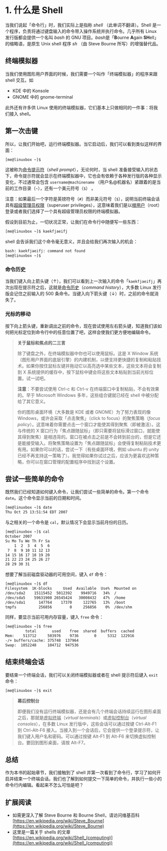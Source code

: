 # 1. 什么是 Shell

当我们说起「命令行」时，我们实际上是指称 *shell* （此单词不翻译）。Shell 是一个程序，负责将通过键盘输入的命令带入操作系统并执行命令。几乎所有 Linux 发行版都会提供一个名叫 *bash* 的 GNU 项目。*bash*是「**B**ourne **A**gain **SH**ell」的缩略语，是原生 Unix shell 程序 *sh* （由 Steve Bourne 所写）的增强替代品。

## 终端模拟器

当我们使用图形用户界面的时候，我们需要一个叫作「终端模拟器」的程序来跟 shell 交互。如

- KDE 中的 Konsole
- GNOME 中的 gnome-terminal

此外还有许多供 Linux 使用的终端模拟器，它们基本上只做相同的一件事：将我们接入 shell。

## 第一次击键

所以，让我们开始吧，运行终端模拟器。当它启动后，我们可以看到类似这样的界面：

```bash
[me@linuxbox ~]$
```
这被称为<u>命令提示符</u>（*shell prompt*），无论何时，当 shell 准备接受输入的状态下，命令提示符就会显示在终端模拟器中，它也会有依赖于各种发行版的各种显示变化，不过通常会包含 `username@machinename` （用户名@机器名）紧跟着的是当前的工作目录（`~`），还有一个美元符号（`$`） 。

注意：如果最后一个字符是英镑符号（`#`）而非美元符号（`$`），说明当前终端会话具有<u>超级管理员权限</u>（superuser privileges），这意味着我们是以<u>根用户</u>（root）登录或者我们选择了一个具有超级管理员权限的终端模拟器。

假设到目前为止，一切状况正常，让我们在命令行中随便写一些东西：

```bash
[me@linuxbox ~]$ kaekfjaeifj
```

shell 会告诉我们这个命令毫无意义，并且会给我们再次输入的机会：

```bash
bash: kaekfjaeifj: command not found
[me@linuxbox ~]$
```

### 命令历史

当我们键入向上箭头键（↑），我们可以看到上一次输入的命令「`kaekfjaeifj`」再次出现在提示符之后，这就是<u>命令历史</u>（*command history*），大多数 Linux 发行版会记住之前输入的 500 条命令。当键入向下箭头键（↓）时，之前的命令就消失了。

### 光标的移动

按下向上箭头键，重新调出之前的命令，现在尝试使用左右箭头键，知道我们该如何把光标定位到命令行中的任意位置了吧，这样会使我们更方便地编辑命令。

> **关于鼠标和焦点的二三言**
>
> 除了键盘之外，在终端模拟器中你也可以使用鼠标。这是 X Window 系统（图形用户界面的底层引擎）的内建机制，以便支持更快捷的复制和粘贴技术。如果你按住鼠标左键并拖动它以高亮选中某些文本，这些文本将会复制到 X 系统提供的缓存中，按下鼠标中键会将这些文本粘贴到当前光标位置。试一试吧。
>
> **注意**：不要尝试使用 Ctrl-c 和 Ctrl-v 在终端窗口中复制粘贴，不会有效果的。早于 Microsoft Windows 多年，这些组合键就已经在 shell 中被分配给了其它意义。
>
> 你的图形桌面环境（大多数是 KDE 或者 GNOME）为了努力表现的像 Windows，或许会采取「点击聚焦」（click to focus）的聚焦策略（*focus policy*）。这意味着你需要点击一个窗口才能使其得到聚焦（即被激活）。这与传统的 X 窗口行为「焦点跟随鼠标」（即只需要将鼠标滑过窗口，就能使其得到聚焦）是相违背的。窗口在被点击之前是不会转到前台的，但是它还是能接受输入。将聚焦策略设置为「焦点跟随鼠标」会使得复制粘贴技术更有用。如果你可以的话，尝试一下（有些桌面环境，例如 ubuntu 的 unity 已经不再支持这一策略了）。我觉得如果你试过之后，应该为更喜欢这种策略，你可以在窗口管理的配置程序中找到这个设置。

## 尝试一些简单的命令

既然我们已经知道如何键入命令，让我们尝试一些简单的命令。第一个命令 `date`。这个命令显示当前的日期和时间。

```bash
[me@linuxbox ~]$ date
Thu Oct 25 13:51:54 EDT 2007
```

与之相关的一个命令是 `cal`，默认情况下会显示当前月份的日历。

```bash
[me@linuxbox ~]$ cal
October 2007
Su Mo Tu We Th Fr Sa
    1  2  3  4  5  6
 7  8  9 10 11 12 13
14 15 16 17 18 19 20
21 22 23 24 25 26 27
28 29 30 31
```

想要了解当前磁盘驱动器的可用空间，键入 `df` 命令：

```bash
[me@linuxbox ~]$ df
Filesystem  1K-blocks     Used  Available  Use%  Mounted on
/dev/sda2    15115452  5012392    9949716   34%  /
/dev/sda5    59631908 26545424   30008432   47%  /home
/dev/sda1      147764    17370     122765   13%  /boot
tmpfs          256856        0     256856    0%  /dev/shm
```

同样，要显示当前可用内存容量，键入 `free` 命令：

```bash
[me@linuxbox ~]$ free
         total       used    free  shared  buffers  cached
Mem:    513712     503976    9736       0     5312  122916
-/+ buffers/cache: 375748  137964
Swap:  1052248     104712  947536
```

## 结束终端会话

要结束一个终端会话，我们可以关闭终端模拟器或者在 shell 提示符后键入 `exit` 命令：

```bash
[me@linuxbox ~]$ exit
```

> **幕后控制台**
>
> 即便我们没有运行终端模拟器，还是会有几个终端会话持续运行在图形桌面之后，那就是<u>虚拟终端</u>（*virtual terminals*）或<u>虚拟控制台</u>（*virtual consoles*），在多数 Linux 发行版中，这些会话可以通过按键 Ctrl-Alt-F1 到 Ctrl-Alt-F6 接入。当接入到一个会话后，它会提供一个登录提示符，让我们键入用户名和密码。可以通过按键 Alt-F1 到 Alt-F6 来切换虚拟控制台。要回到图形桌面，请按 Alt-F7。

## 总结

作为本书的起始章节，我们接触到了 shell 并第一次看到了命令行，学习了如何开启并结束一个终端会话。我们也了解到如何提交一下简单的命令，并执行一些小的命令行内编辑。看起来不怎么可怕是吧？

## 扩展阅读

- 如需更深入了解 Steve Bourne 和 Bourne Shell，请访问维基百科 [https://en.wikipedia.org/wiki/Steve_Bourne](https://en.wikipedia.org/wiki/Steve_Bourne)
- 这里是一篇关于 shells 的文章 [https://en.wikipedia.org/wiki/Shell_(computing)](https://en.wikipedia.org/wiki/Shell_(computing))